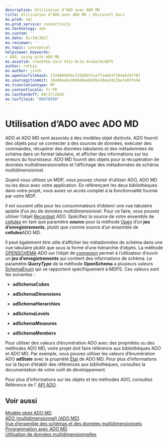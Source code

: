```yaml
---
description: Utilisation d’ADO avec ADO MD
title: Utilisation d’ADO avec ADO MD | Microsoft Docs
ms.prod: sql
ms.prod_service: connectivity
ms.technology: ado
ms.custom: ''
ms.date: 01/19/2017
ms.reviewer: ''
ms.topic: conceptual
helpviewer_keywords:
- ADO, using with ADO MD
ms.assetid: cfae435e-2ac3-4312-8c1e-9ca4a74cd875
author: rothja
ms.author: jroth
ms.openlocfilehash: 17d4094959c72389bf1cef71e6547394e676f78f
ms.sourcegitcommit: 18a98ea6a30d448aa6195e10ea2413be7e837e94
ms.translationtype: MT
ms.contentlocale: fr-FR
ms.lasthandoff: 08/27/2020
ms.locfileid: "88978580"
---
```

# <a name="using-ado-with-ado-md"></a>Utilisation d’ADO avec ADO MD
ADO et ADO MD sont associés à des modèles objet distincts. ADO fournit des objets pour se connecter à des sources de données, exécuter des commandes, récupérer des données tabulaires et des métadonnées de schéma dans un format tabulaire, et afficher des informations sur les erreurs du fournisseur. ADO MD fournit des objets pour la récupération de données multidimensionnelles et l’affichage des métadonnées de schéma multidimensionnel.  
  
 Quand vous utilisez un MDP, vous pouvez choisir d’utiliser ADO, ADO MD ou les deux avec votre application. En référençant les deux bibliothèques dans votre projet, vous aurez un accès complet à la fonctionnalité fournie par votre MDP.  
  
 Il est souvent utile pour les consommateurs d’obtenir une vue tabulaire aplatie d’un jeu de données multidimensionnel. Pour ce faire, vous pouvez utiliser l’objet [Recordset](../../reference/ado-api/recordset-object-ado.md) ADO. Spécifiez la source de votre ensemble de [cellules](../../reference/ado-md-api/cellset-object-ado-md.md) en tant que paramètre ***source*** pour la méthode [Open](../../reference/ado-api/open-method-ado-recordset.md) d’un **jeu d’enregistrements**, plutôt que comme source d’un ensemble de **cellules**ADO MD.  
  
 Il peut également être utile d’afficher les métadonnées de schéma dans une vue tabulaire plutôt que sous la forme d’une hiérarchie d’objets. La méthode [OPENSCHEMA](../../reference/ado-api/openschema-method.md) ADO sur l’objet de [connexion](../../reference/ado-api/connection-object-ado.md) permet à l’utilisateur d’ouvrir un **jeu d’enregistrements** qui contient des informations de schéma. Le paramètre ***QueryType*** de la méthode **OpenSchema** a plusieurs valeurs [SchemaEnum](../../reference/ado-api/schemaenum.md) qui se rapportent spécifiquement à MDPS. Ces valeurs sont les suivantes :  
  
-   **adSchemaCubes**  
  
-   **adSchemaDimensions**  
  
-   **adSchemaHierarchies**  
  
-   **adSchemaLevels**  
  
-   **adSchemaMeasures**  
  
-   **adSchemaMembers**  
  
 Pour utiliser des valeurs d’énumération ADO avec des propriétés ou des méthodes ADO MD, votre projet doit faire référence aux bibliothèques ADO et ADO MD. Par exemple, vous pouvez utiliser les valeurs d’énumération ADO **adState** avec la propriété [État](../../reference/ado-md-api/state-property-ado-md.md) de ADO MD. Pour plus d’informations sur la façon d’établir des références aux bibliothèques, consultez la documentation de votre outil de développement.  
  
 Pour plus d’informations sur les objets et les méthodes ADO, consultez Référence de l' [API ADO](../../reference/ado-api/ado-api-reference.md).  
  
## <a name="see-also"></a>Voir aussi  
 [Modèle objet ADO MD](../../reference/ado-md-api/ado-md-object-model.md)   
 [ADO (multidimensionnel) (ADO MD)](./ado-multidimensional-ado-md.md)   
 [Vue d’ensemble des schémas et des données multidimensionnels](./overview-of-multidimensional-schemas-and-data.md)   
 [Programmation avec ADO MD](./programming-with-ado-md.md)   
 [Utilisation de données multidimensionnelles](./working-with-multidimensional-data.md)